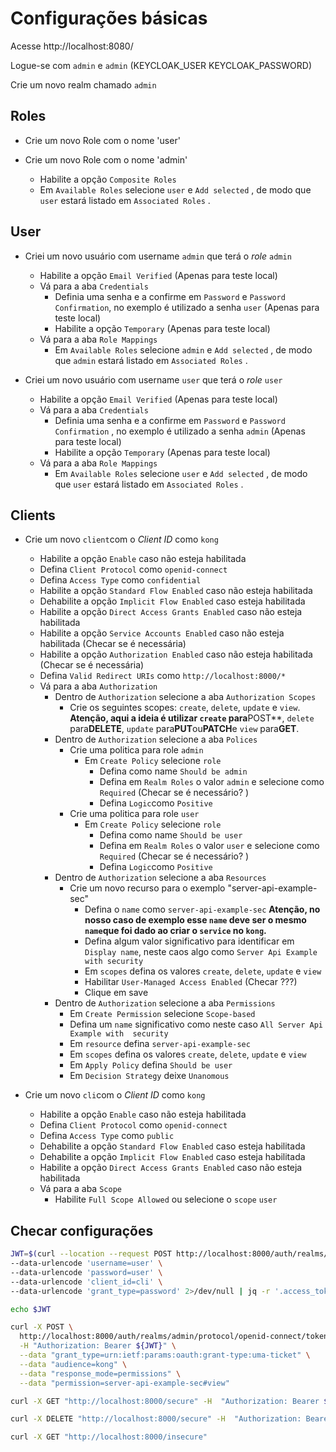# Configurações básicas

Acesse http://localhost:8080/

Logue-se com `admin` e `admin`  (KEYCLOAK_USER KEYCLOAK_PASSWORD)

Crie um novo realm chamado `admin`

## Roles

- Crie um novo Role com o nome 'user'

- Crie um novo Role com o nome 'admin'
  - Habilite a opção `Composite Roles`
  - Em `Available Roles` selecione `user`  e `Add selected` , de modo que `user` estará listado em `Associated Roles` .

## User

- Criei um novo usuário com username `admin` que terá  o *role* `admin`
  - Habilite a opção `Email Verified` (Apenas para teste local)
  - Vá para a aba `Credentials`
    - Definia uma senha e a confirme em `Password` e `Password Confirmation`, no exemplo é utilizado a senha `user`  (Apenas para teste local)
    - Habilite a opção `Temporary`  (Apenas para teste local)
  - Vá para a aba `Role Mappings`
    - Em `Available Roles` selecione `admin`  e `Add selected` , de modo que `admin` estará listado em `Associated Roles` .

- Criei um novo usuário com username `user` que terá  o *role* `user`
  - Habilite a opção `Email Verified` (Apenas para teste local)
  - Vá para a aba `Credentials`
    - Definia uma senha e a confirme em `Password` e `Password Confirmation` , no exemplo é utilizado a senha `admin`  (Apenas para teste local)
    - Habilite a opção `Temporary`  (Apenas para teste local)
  - Vá para a aba `Role Mappings`
    - Em `Available Roles` selecione `user`  e `Add selected` , de modo que `user` estará listado em `Associated Roles` .

## Clients

- Crie um novo `client`com o *Client ID* como `kong`
  - Habilite a opção `Enable` caso não esteja habilitada
  - Defina `Client Protocol` como `openid-connect`
  - Defina `Access Type` como `confidential`
  - Habilite a opção `Standard Flow Enabled` caso não esteja habilitada
  - Dehabilite a opção `Implicit Flow Enabled` caso esteja habilitada
  - Habilite a opção `Direct Access Grants Enabled` caso não esteja habilitada
  - Habilite a opção `Service Accounts Enabled` caso não esteja habilitada (Checar se é necessária)
  - Habilite a opção `Authorization Enabled` caso não esteja habilitada (Checar se é necessária)
  - Defina `Valid Redirect URIs` como `http://localhost:8000/*`
  - Vá para a aba `Authorization`
    - Dentro de `Authorization` selecione a aba `Authorization Scopes`
      - Crie os seguintes scopes: `create`, `delete`, `update` e  `view`. **Atenção, aqui a ideia é utilizar `create` para**POST**,  `delete` para**DELETE**,    `update` para**PUT**ou**PATCH**e `view` para**GET**.
    - Dentro de `Authorization` selecione a aba `Polices`
      - Crie uma politica para role `admin`
        - Em `Create Policy` selecione `role`
          - Defina como name `Should be admin`
          - Defina em `Realm Roles` o valor `admin` e selecione como `Required` (Checar se é necessário? )
          - Defina `Logic`como `Positive`
      - Crie uma politica para role `user`
        - Em `Create Policy` selecione `role`
          - Defina como name `Should be user`
          - Defina em `Realm Roles` o valor `user` e selecione como `Required` (Checar se é necessário? )
          - Defina `Logic`como `Positive`
    - Dentro de `Authorization` selecione a aba `Resources`
      - Crie um novo recurso para o exemplo "server-api-example-sec"
        - Defina o `name` como `server-api-example-sec` **Atenção, no nosso caso de exemplo esse `name` deve ser o mesmo `name`que foi dado ao criar o `service` no `kong`.**
        - Defina algum valor significativo para identificar em `Display name`, neste caos algo como `Server Api Example with security`
        - Em `scopes` defina os valores `create`, `delete`, `update` e  `view`
        - Habilitar `User-Managed Access Enabled` (Checar ???)
        - Clique em save
    - Dentro de `Authorization` selecione a aba `Permissions`
      - Em `Create Permission` selecione `Scope-based`
      - Defina um `name` significativo como neste caso `All Server Api Example with  security`
      - Em `resource` defina `server-api-example-sec`
      - Em `scopes` defina os valores `create`, `delete`, `update` e  `view`
      - Em `Apply Policy` defina `Should be user`
      - Em `Decision Strategy`  deixe `Unanomous`

- Crie um novo `cli`com o *Client ID* como `kong`
  - Habilite a opção `Enable` caso não esteja habilitada
  - Defina `Client Protocol` como `openid-connect`
  - Defina `Access Type` como `public`
  - Dehabilite a opção `Standard Flow Enabled` caso  esteja habilitada
  - Dehabilite a opção `Implicit Flow Enabled` caso esteja habilitada
  - Habilite a opção `Direct Access Grants Enabled` caso não esteja habilitada
  - Vá para a aba `Scope`
    - Habilite `Full Scope Allowed` ou selecione o `scope` `user`

## Checar configurações

```sh
JWT=$(curl --location --request POST http://localhost:8000/auth/realms/admin/protocol/openid-connect/token \
--data-urlencode 'username=user' \
--data-urlencode 'password=user' \
--data-urlencode 'client_id=cli' \
--data-urlencode 'grant_type=password' 2>/dev/null | jq -r '.access_token')
```

```sh
echo $JWT
```

```sh
curl -X POST \
  http://localhost:8000/auth/realms/admin/protocol/openid-connect/token \
  -H "Authorization: Bearer ${JWT}" \
  --data "grant_type=urn:ietf:params:oauth:grant-type:uma-ticket" \
  --data "audience=kong" \
  --data "response_mode=permissions" \
  --data "permission=server-api-example-sec#view"
```

```sh
curl -X GET "http://localhost:8000/secure" -H  "Authorization: Bearer ${JWT}"
```

```sh
curl -X DELETE "http://localhost:8000/secure" -H  "Authorization: Bearer ${JWT}"
```

```sh
curl -X GET "http://localhost:8000/insecure"
```
